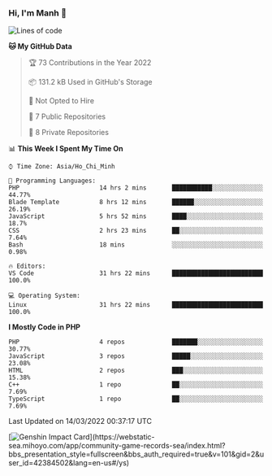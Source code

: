 ### Hi, I'm Manh 👋

<!--START_SECTION:waka-->
![Lines of code](https://img.shields.io/badge/From%20Hello%20World%20I%27ve%20Written-2%20Million%20lines%20of%20code-blue)

**🐱 My GitHub Data** 

> 🏆 73 Contributions in the Year 2022
 > 
> 📦 131.2 kB Used in GitHub's Storage 
 > 
> 🚫 Not Opted to Hire
 > 
> 📜 7 Public Repositories 
 > 
> 🔑 8 Private Repositories  
 > 
📊 **This Week I Spent My Time On** 

```text
⌚︎ Time Zone: Asia/Ho_Chi_Minh

💬 Programming Languages: 
PHP                      14 hrs 2 mins       ███████████░░░░░░░░░░░░░░   44.77% 
Blade Template           8 hrs 12 mins       ██████░░░░░░░░░░░░░░░░░░░   26.19% 
JavaScript               5 hrs 52 mins       ████░░░░░░░░░░░░░░░░░░░░░   18.7% 
CSS                      2 hrs 23 mins       ██░░░░░░░░░░░░░░░░░░░░░░░   7.64% 
Bash                     18 mins             ░░░░░░░░░░░░░░░░░░░░░░░░░   0.98%

🔥 Editors: 
VS Code                  31 hrs 22 mins      █████████████████████████   100.0%

💻 Operating System: 
Linux                    31 hrs 22 mins      █████████████████████████   100.0%

```

**I Mostly Code in PHP** 

```text
PHP                      4 repos             ███████░░░░░░░░░░░░░░░░░░   30.77% 
JavaScript               3 repos             █████░░░░░░░░░░░░░░░░░░░░   23.08% 
HTML                     2 repos             ███░░░░░░░░░░░░░░░░░░░░░░   15.38% 
C++                      1 repo              ██░░░░░░░░░░░░░░░░░░░░░░░   7.69% 
TypeScript               1 repo              ██░░░░░░░░░░░░░░░░░░░░░░░   7.69%

```



 Last Updated on 14/03/2022 00:37:17 UTC
<!--END_SECTION:waka-->

[![Genshin Impact Card](https://api.mn07.xyz/genshin/card/42384502?)](https://webstatic-sea.mihoyo.com/app/community-game-records-sea/index.html?bbs_presentation_style=fullscreen&bbs_auth_required=true&v=101&gid=2&user_id=42384502&lang=en-us#/ys)
